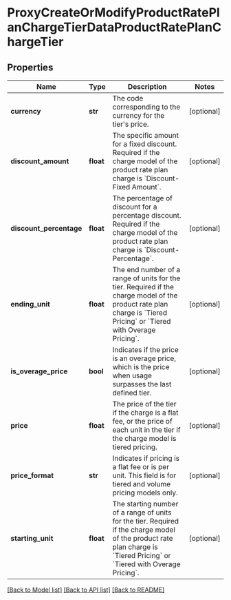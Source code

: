 # ProxyCreateOrModifyProductRatePlanChargeTierDataProductRatePlanChargeTier

## Properties
Name | Type | Description | Notes
------------ | ------------- | ------------- | -------------
**currency** | **str** | The code corresponding to the currency for the tier&#39;s price.  | [optional] 
**discount_amount** | **float** | The specific amount for a fixed discount. Required if the charge model of the product rate plan charge is &#x60;Discount-Fixed Amount&#x60;.  | [optional] 
**discount_percentage** | **float** | The percentage of discount for a percentage discount. Required if the charge model of the product rate plan charge is &#x60;Discount-Percentage&#x60;.  | [optional] 
**ending_unit** | **float** | The end number of a range of units for the tier. Required if the charge model of the product rate plan charge is &#x60;Tiered Pricing&#x60; or &#x60;Tiered with Overage Pricing&#x60;.  | [optional] 
**is_overage_price** | **bool** | Indicates if the price is an overage price, which is the price when usage surpasses the last defined tier.  | [optional] 
**price** | **float** | The price of the tier if the charge is a flat fee, or the price of each unit in the tier if the charge model is tiered pricing.  | [optional] 
**price_format** | **str** | Indicates if pricing is a flat fee or is per unit. This field is for tiered and volume pricing models only.  | [optional] 
**starting_unit** | **float** | The starting number of a range of units for the tier. Required if the charge model of the product rate plan charge is &#x60;Tiered Pricing&#x60; or &#x60;Tiered with Overage Pricing&#x60;.  | [optional] 

[[Back to Model list]](../README.md#documentation-for-models) [[Back to API list]](../README.md#documentation-for-api-endpoints) [[Back to README]](../README.md)


